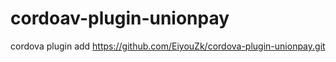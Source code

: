 # cordoav-plugin-unionpay

cordova plugin add https://github.com/EiyouZk/cordova-plugin-unionpay.git